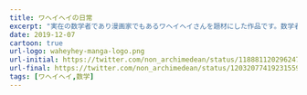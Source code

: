 ```yaml
---
title: ワヘイヘイの日常
excerpt: "実在の数学者であり漫画家でもあるワヘイヘイさんを題材にした作品です。数学者の日常を描きました。"
date: 2019-12-07
cartoon: true
url-logo: waheyhey-manga-logo.png
url-initial: https://twitter.com/non_archimedean/status/1188811202962477056
url-final: https://twitter.com/non_archimedean/status/1203207741923155968
tags: [ワヘイヘイ,数学]
---
```

